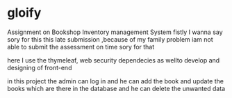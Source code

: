 # gloify
Assignment on Bookshop Inventory management System 
fistly I wanna say sory for this this late submission ,because of my family problem iam not able to submit the assessment on time sory for that 


here I use the thymeleaf, web security dependecies as wellto develop and designing of front-end

in this project the admin can log in and he can add the book and update the books which are there in the database and he can delete the  unwanted data 


